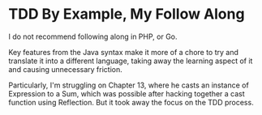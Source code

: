 # TDD By Example, My Follow Along
I do not recommend following along in PHP, or Go.

Key features from the Java syntax make it more of a chore to try and translate it into a different language, taking away the learning aspect of it and causing unnecessary friction.

Particularly, I'm struggling on Chapter 13, where he casts an instance of Expression to a Sum, which was possible after hacking together a cast function using Reflection. But it took away the focus on the TDD process.


